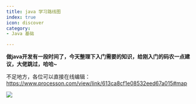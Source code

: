 ```yaml
---
title: java 学习路线图
index: true
icon: discover
category:
- Java 基础

---
```

**做java开发有一段时间了，今天整理下入门需要的知识，给刚入门的码农一点建议，大佬跳过，哈哈~**

不足地方，各位可以直接在线编辑：https://www.processon.com/view/link/613ca8cf1e08532eed67a015#map

![](https://pic2.zhimg.com/80/v2-f9095129dc6bd2e496e07e0964e6c1cd_720w.jpeg)